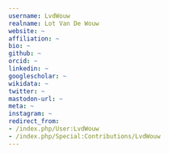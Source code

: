 ```yaml
---
username: LvdWouw
realname: Lot Van De Wouw
website: ~
affiliation: ~
bio: ~
github: ~
orcid: ~
linkedin: ~
googlescholar: ~
wikidata: ~
twitter: ~
mastodon-url: ~
meta: ~
instagram: ~
redirect_from:
- /index.php/User:LvdWouw
- /index.php/Special:Contributions/LvdWouw
---
```

